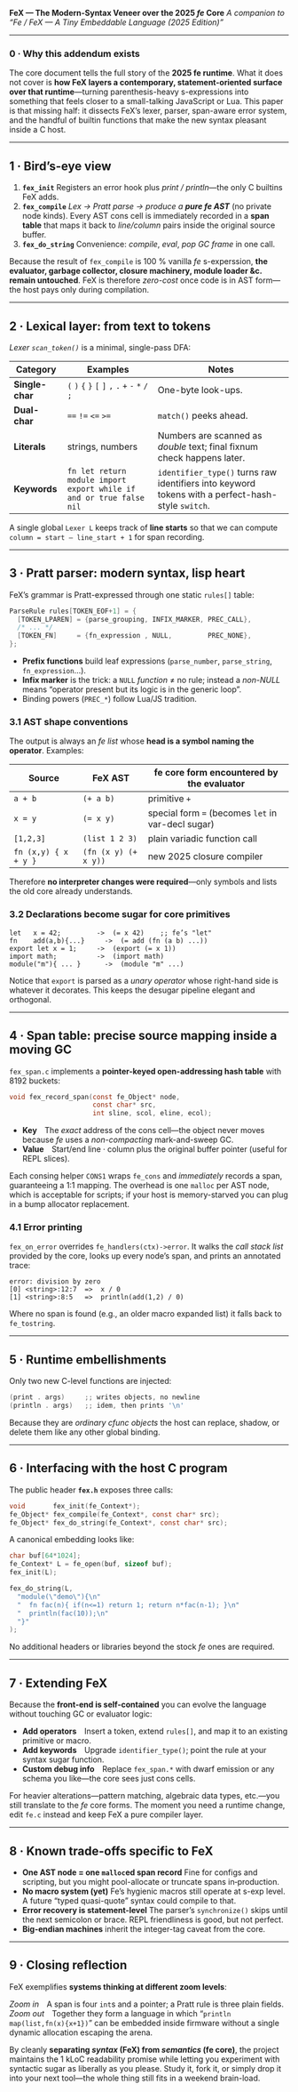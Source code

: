 **FeX — The Modern-Syntax Veneer over the 2025 *fe* Core**
*A companion to “Fe / FeX — A Tiny Embeddable Language (2025 Edition)”*

---

### 0 · Why this addendum exists

The core document tells the full story of the **2025 fe runtime**.
What it does not cover is **how FeX layers a contemporary, statement-oriented surface over that runtime**—turning parenthesis-heavy s-expressions into something that feels closer to a small-talking JavaScript or Lua. This paper is that missing half: it dissects FeX’s lexer, parser, span-aware error system, and the handful of builtin functions that make the new syntax pleasant inside a C host.

---

## 1 · Bird’s-eye view

1. **`fex_init`**
   Registers an error hook plus *print / println*—the only C builtins FeX adds.
2. **`fex_compile`**
   *Lex -> Pratt parse -> produce a **pure fe AST*** (no private node kinds).
   Every AST cons cell is immediately recorded in a **span table** that maps it back to *line/column* pairs inside the original source buffer.
3. **`fex_do_string`**
   Convenience: *compile*, *eval*, *pop GC frame* in one call.

Because the result of `fex_compile` is 100 % vanilla *fe* s-experssion, **the evaluator, garbage collector, closure machinery, module loader \&c. remain untouched**. FeX is therefore *zero-cost* once code is in AST form—the host pays only during compilation.

---

## 2 · Lexical layer: from text to tokens

*Lexer `scan_token()`* is a minimal, single-pass DFA:

| Category        | Examples                                                            | Notes                                                                                             |
| --------------- | ------------------------------------------------------------------- | ------------------------------------------------------------------------------------------------- |
| **Single-char** | `(` `)` `{` `}` `[` `]` `,` `.` `+` `-` `*` `/` `;`                 | One-byte look-ups.                                                                                |
| **Dual-char**   | `==` `!=` `<=` `>=`                                                 | `match()` peeks ahead.                                                                            |
| **Literals**    | strings, numbers                                                    | Numbers are scanned as *double* text; final fixnum check happens later.                           |
| **Keywords**    | `fn let return module import export while if and or true false nil` | `identifier_type()` turns raw identifiers into keyword tokens with a perfect-hash-style `switch`. |

A single global `Lexer L` keeps track of **line starts** so that we can compute `column = start – line_start + 1` for span recording.

---

## 3 · Pratt parser: modern syntax, lisp heart

FeX’s grammar is Pratt-expressed through one static `rules[]` table:

```c
ParseRule rules[TOKEN_EOF+1] = {
  [TOKEN_LPAREN] = {parse_grouping, INFIX_MARKER, PREC_CALL},
  /* ... */
  [TOKEN_FN]     = {fn_expression , NULL,         PREC_NONE},
};
```

* **Prefix functions** build leaf expressions (`parse_number`, `parse_string`, `fn_expression`...).
* **Infix marker** is the trick: a `NULL` *function* ≠ no rule; instead a *non-NULL* means “operator present but its logic is in the generic loop”.
* Binding powers (`PREC_*`) follow Lua/JS tradition.

### 3.1 AST shape conventions

The output is always an *fe list* whose **head is a symbol naming the operator**. Examples:

| Source               | FeX AST              | fe core form encountered by the evaluator          |
| -------------------- | -------------------- | -------------------------------------------------- |
| `a + b`              | `(+ a b)`            | primitive `+`                                      |
| `x = y`              | `(= x y)`            | special form `=` (becomes `let` in var-decl sugar) |
| `[1,2,3]`            | `(list 1 2 3)`       | plain variadic function call                       |
| `fn (x,y) { x + y }` | `(fn (x y) (+ x y))` | new 2025 closure compiler                          |

Therefore **no interpreter changes were required**—only symbols and lists the old core already understands.

### 3.2 Declarations become sugar for core primitives

```text
let   x = 42;         ->  (= x 42)    ;; fe’s "let"
fn    add(a,b){...}     ->  (= add (fn (a b) ...))
export let x = 1;     ->  (export (= x 1))
import math;          ->  (import math)
module("m"){ ... }      ->  (module "m" ...)
```

Notice that `export` is parsed as a *unary operator* whose right-hand side is whatever it decorates. This keeps the desugar pipeline elegant and orthogonal.

---

## 4 · Span table: precise source mapping inside a moving GC

`fex_span.c` implements a **pointer-keyed open-addressing hash table** with 8192 buckets:

```c
void fex_record_span(const fe_Object* node,
                     const char* src,
                     int sline, scol, eline, ecol);
```

* **Key** The *exact* address of the cons cell—the object never moves because *fe* uses a *non-compacting* mark-and-sweep GC.
* **Value** Start/end line · column plus the original buffer pointer (useful for REPL slices).

Each consing helper `CONS1` wraps `fe_cons` and *immediately* records a span, guaranteeing a 1:1 mapping. The overhead is one `malloc` per AST node, which is acceptable for scripts; if your host is memory-starved you can plug in a bump allocator replacement.

### 4.1 Error printing

`fex_on_error` overrides `fe_handlers(ctx)->error`. It walks the *call stack list* provided by the core, looks up every node’s span, and prints an annotated trace:

```
error: division by zero
[0] <string>:12:7  =>  x / 0
[1] <string>:8:5   =>  println(add(1,2) / 0)
```

Where no span is found (e.g., an older macro expanded list) it falls back to `fe_tostring`.

---

## 5 · Runtime embellishments

Only two new C-level functions are injected:

```c
(print . args)     ;; writes objects, no newline
(println . args)   ;; idem, then prints '\n'
```

Because they are *ordinary cfunc objects* the host can replace, shadow, or delete them like any other global binding.

---

## 6 · Interfacing with the host C program

The public header **`fex.h`** exposes three calls:

```c
void       fex_init(fe_Context*);
fe_Object* fex_compile(fe_Context*, const char* src);
fe_Object* fex_do_string(fe_Context*, const char* src);
```

A canonical embedding looks like:

```c
char buf[64*1024];
fe_Context* L = fe_open(buf, sizeof buf);
fex_init(L);

fex_do_string(L,
  "module(\"demo\"){\n"
  "  fn fac(n){ if(n<=1) return 1; return n*fac(n-1); }\n"
  "  println(fac(10));\n"
  "}"
);
```

No additional headers or libraries beyond the stock *fe* ones are required.

---

## 7 · Extending FeX

Because the **front-end is self-contained** you can evolve the language without touching GC or evaluator logic:

* **Add operators** Insert a token, extend `rules[]`, and map it to an existing primitive or macro.
* **Add keywords** Upgrade `identifier_type()`; point the rule at your syntax sugar function.
* **Custom debug info** Replace `fex_span.*` with dwarf emission or any schema you like—the core sees just cons cells.

For heavier alterations—pattern matching, algebraic data types, etc.—you still translate to the *fe* core forms. The moment you need a runtime change, edit `fe.c` instead and keep FeX a pure compiler layer.

---

## 8 · Known trade-offs specific to FeX

* **One AST node = one `malloc`ed span record**
  Fine for configs and scripting, but you might pool-allocate or truncate spans in‐production.
* **No macro system (yet)**
  Fe’s hygienic macros still operate at s-exp level. A future “typed quasi-quote” syntax could compile to that.
* **Error recovery is statement-level**
  The parser’s `synchronize()` skips until the next semicolon or brace. REPL friendliness is good, but not perfect.
* **Big-endian machines** inherit the integer-tag caveat from the core.

---

## 9 · Closing reflection

FeX exemplifies **systems thinking at different zoom levels**:

*Zoom in* A span is four `int`s and a pointer; a Pratt rule is three plain fields.
*Zoom out* Together they form a language in which “`println map(list,fn(x){x+1})`” can be embedded inside firmware without a single dynamic allocation escaping the arena.

By cleanly **separating *syntax* (FeX) from *semantics* (fe core)**, the project maintains the 1 kLoC readability promise while letting you experiment with syntactic sugar as liberally as you please. Study it, fork it, or simply drop it into your next tool—the whole thing still fits in a weekend brain-load.

